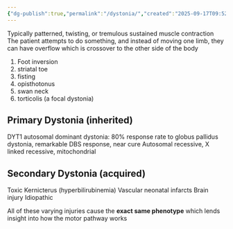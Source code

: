 ```yaml
---
{"dg-publish":true,"permalink":"/dystonia/","created":"2025-09-17T09:52:39.853-07:00","updated":"2025-09-17T09:57:53.796-07:00"}
---
```




Typically patterned, twisting, or tremulous sustained muscle contraction
The patient attempts to do something, and instead of moving one limb, they can have overflow which is crossover to the other side of the body

1. Foot inversion
2. striatal toe
3. fisting
4. opisthotonus
5. swan neck
6. torticolis (a focal dystonia)

## Primary Dystonia (inherited)
DYT1 autosomal dominant dystonia: 80% response rate to globus pallidus dystonia, remarkable DBS response, near cure
Autosomal recessive, X linked recessive, mitochondrial

## Secondary Dystonia (acquired)
Toxic
Kernicterus (hyperbilirubinemia)
Vascular neonatal infarcts
Brain injury
Idiopathic

All of these varying injuries cause the **exact same phenotype** which lends insight into how the motor pathway works
